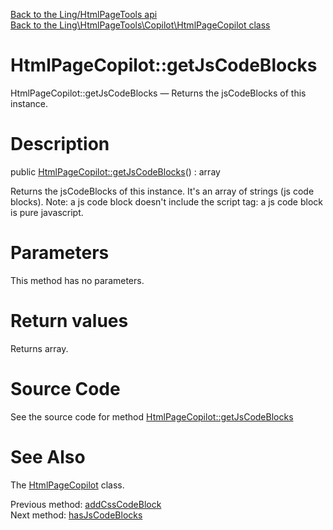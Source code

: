 [Back to the Ling/HtmlPageTools api](https://github.com/lingtalfi/HtmlPageTools/blob/master/doc/api/Ling/HtmlPageTools.md)<br>
[Back to the Ling\HtmlPageTools\Copilot\HtmlPageCopilot class](https://github.com/lingtalfi/HtmlPageTools/blob/master/doc/api/Ling/HtmlPageTools/Copilot/HtmlPageCopilot.md)


HtmlPageCopilot::getJsCodeBlocks
================



HtmlPageCopilot::getJsCodeBlocks — Returns the jsCodeBlocks of this instance.




Description
================


public [HtmlPageCopilot::getJsCodeBlocks](https://github.com/lingtalfi/HtmlPageTools/blob/master/doc/api/Ling/HtmlPageTools/Copilot/HtmlPageCopilot/getJsCodeBlocks.md)() : array




Returns the jsCodeBlocks of this instance.
It's an array of strings (js code blocks).
Note: a js code block doesn't include the script tag: a js code block is pure javascript.




Parameters
================

This method has no parameters.


Return values
================

Returns array.








Source Code
===========
See the source code for method [HtmlPageCopilot::getJsCodeBlocks](https://github.com/lingtalfi/HtmlPageTools/blob/master/Copilot/HtmlPageCopilot.php#L285-L288)


See Also
================

The [HtmlPageCopilot](https://github.com/lingtalfi/HtmlPageTools/blob/master/doc/api/Ling/HtmlPageTools/Copilot/HtmlPageCopilot.md) class.

Previous method: [addCssCodeBlock](https://github.com/lingtalfi/HtmlPageTools/blob/master/doc/api/Ling/HtmlPageTools/Copilot/HtmlPageCopilot/addCssCodeBlock.md)<br>Next method: [hasJsCodeBlocks](https://github.com/lingtalfi/HtmlPageTools/blob/master/doc/api/Ling/HtmlPageTools/Copilot/HtmlPageCopilot/hasJsCodeBlocks.md)<br>


